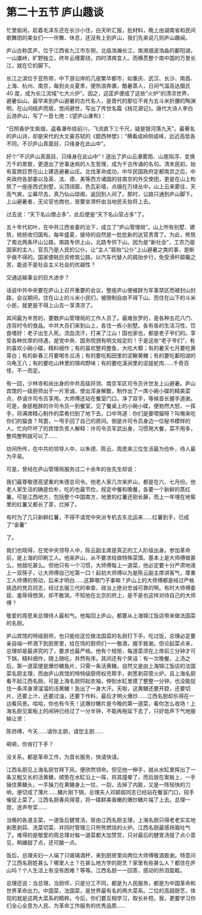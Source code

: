 # 第二十五节 庐山趣谈

忙里偷闲，趁着毛泽东还在长沙小住，白天听汇报，批材料，晚上由湖南省和民间歌舞团的美女们一一伴舞、休息，还没有上到庐山，我们先来说几则庐山趣闻。

庐山古称匡庐，位于江西省九江市东侧，北临浩瀚长江，南濒烟波浩淼的鄱阳湖，一山雄峙，旷野独立，终年云缠雾绕，四时清爽宜人。而横贯整个南中国的万里长江，就在它的脚下。

长江之滨位于亚热带，中下游沿岸的几座繁华都市，如重庆、武汉、长沙、南昌、上海、杭州、南京，每到炎炎夏季，便热浪奔袭，酷暑蒸人，日间气温高达摄氏 40 度，成为长江流域“七大火炉”。因之，这匡庐便成了这些“火炉”的清凉世界，避暑仙山。最早来到庐山避暑的古代名人，是晋代的那位不肯为五斗米折腰的陶渊明，在山间结庐而居，悠闲避世，写出了传世名篇《桃花源记》。唐代大诗人李白云游庐山，写了一首七绝：《望庐山瀑布》：

“日照香炉生紫烟，遥看瀑布挂前川，飞流直下三千尺，疑是银河落九天”。最著名的庐山诗，却是宋代的大文豪苏轼的《题西林壁》：“横看成岭侧成峰，远近高低各不同。不识庐山真面目，只缘身在此山中”。

好个“不识庐山真面目，只缘身在此山中”！道出了庐山云瀑雾雨、山崖陷浮、变换万千的景致，更道出了世事迷局的人生哲理，成为千古传诵的名句。清末民初，始有富商巨贾在山上建造避暑山庄。北伐革命成功，中华民国政府定都南京之后，中央政府各部委以及英、法、德、美等西方诸国的驻南京的外交使团，更是在山上构筑了一座座西式别墅，尖顶阔窗，色瓦彩墙，点缀在万绿丛中。山上云来雾往，天高气爽，尘幕尽去，真乃仙山琼阁，返回到人间了。那时，公路只通到庐山脚下。上山避暑者，无论官也商也，皆要坐滑杆由当地民夫抬将上去。

过去说：“天下名山僧占多”，此后便是“天下名山官占多”了。

五十年代初叶，在中共江西省委的治下，成立了“庐山管理局”。山上所有别墅、建筑，统统收归国有。每年盛夏，接待的自然是一批批新的达官贵胄了。为此，修筑了南北两条环山公路，南路专供上山，北路专供下山。因为是“新社会”，工农乃是国家的主人，官员乃是人民的公仆。让“主人”肩抬“公仆”上山避暑之类的事，是断乎做不得的。国家便耗巨资修筑公路，以汽车代替人的肩抬步行，免受滑杆颠簸之苦，能说不是社会主义社会的优越性？

交通运输事业的巨大进步？

话说中共中央要在庐山上召开重要的会议，整座庐山便被辟为军事禁区而被封山封路，会议期间，住在山上的斗米小民们，被限制自由不得下山。而住在山下的斗米小民，就更是不得上山去一享清凉了。

其间最为辛苦的，要数庐山管理局的工作人员了。最难张罗的，是各种五花八门、违背时令的食品。中共大员们来到山上，各住一栋小别墅。各有各的生活习性、饮食嗜好：老子出生入死，流血流汗，打来了江山！国也家也，都是老子爷们的。享受各种优厚的待遇，是党中央、国务院颁有明文规定的！于是这些“老子爷们”，有的喜欢小碗小碟，精料细作；有的喜欢整鸡整鱼，大吃大嚼；有的暑天七月要吃黄芽白；有的新春三月要喝冬瓜汤；有的要吃稻田里的泥鳅黄鳝；有的要吃鄱阳湖的乌龟王八；有的要吃山林里的锦鸡野味；有的要吃溪涧里的泥娃蛇肉……千奇百怪，不一而足。

有一回，少林寺和尚出身的中共高级将领、南京军区司令员许世友上山避暑。庐山宾馆的一级厨师出于一片至诚，使出浑身解数，制作出了一席小碗小碟的精美菜点，恭请许司令员享用。大师傅还站在餐室门口，净了双手，等候首长握手道谢。可是，身胚粗胖的许司令员一到餐室，见了餐桌上的小碗小碟，便勃然大怒，一挥手，将满席精心制作的菜肴扫到了地下去，口中骂道：你们是要喂猫呀？叫俺来吃你们的猫食？骂罢，一甩手回了自己的房间。倒是许司令员身边一位秘书模样的人，忙向吓坏了的宾馆负责人解释：许司令员军武出身，习惯用大餐，菜不用多，整鸡整鸭就可以了……

坊间所传，在中共的领导人中，以朱德、陈云、周恩来三位生活最为俭朴，待人最为平易。

可是，曾经在庐山管理局服务过二十余年的张先生却说：

我们最尊敬德高望重的朱德总司令。他老人家几次来庐山，都是在六、七月份。他老人家生活的确是俭朴，吃的也最节俭，规定中餐和晚餐，各要一个新鲜的蒸红薯。可是江西地方，包括整个中国南方，地里的红薯还刚长藤，而上一年埋在地窖里的红薯又都长了芽，烂掉了。

有时为了几只新鲜红薯，不得不请党中央派专机去东北运来……红薯到手，已成了“金薯”

了。

我们也晓得，在党中央领导人中，陈云副主席是真正的工人阶级出身。参加革命前，是上海的印刷工人。他来庐山，从不要求给做特殊菜馔。基本上是大师傅做甚么，他就吃甚么。但他只有一个习惯，大师傅每上一道菜，他必定要十分严肃地递上一双筷子，让大师傅自己吃第一口！起初大师傅以为是陈云副主席讲客气，尊重工人师傅的劳动，后来才明白……这算哪门子事嘛？庐山上的大师傅都是经过严格挑选的党员同志，经过五服三代的审查，政治上绝对忠诚可靠的啊。有时大师傅委屈、羞辱得想哭，却不敢哭。不知他在北京的府上，是不是也这样对待自己的大师傅？

敬爱的周恩来总理待人最和气。他每回上庐山，都要从上海锦江饭店带来做法国菜的名厨。

庐山宾馆的特级厨师，也只能给这位做法国菜的名厨打下手。吃过饭，总理必定要亲自端一杯酒下到厨房里，给在场的厨师们一一敬酒，握手致谢。但论起菜点来，总理却是最讲究的了，要求也最严格。他有个规矩，每道菜须在上席前三分钟才可下锅，精料细作，随上随吃，井然有序。其间还有个笑话：有一次晚餐，上汤之后，第一道菜便是爆炒鳝鱼片，只需一条活黄鳝。自然又是由上海锦江饭店的法国菜名厨主理，而由庐山宾馆的特特级厨师权充帮手，剥葱剥蒜管火炉。且上海名厨看不起江西名厨。可是上海名厨捋起衣袖，伸到水缸里摸了整整一分钟，也没能捉住一条浑身滑溜溜的活黄鳝！急出了一身大汗。天啦，这黄鳝还要开腔，还要切片，还要上汁，还要过油，还要下作料，最后才明火爆炒……江西名厨却乐得在一边看风景。哈哈，你也有今天！这爆炒鳝片是今晚的第一道菜，看你怎么收场！上海名厨见案板上的闹钟已经过了一分半钟，不能再拖延下去了，只好低声下气地服输让贤：

陈师傅，今天……请你主厨，请您主厨……

嗬嗬，你肯打下手？

没关系，都是革命工作，为首长服务，快请快请。

江西名厨见上海名厨甘拜下风，便欣然领命。但见他一伸手，就从水缸里挥出了一条又粗又长的活黄鳝，顺势在水缸沿上一挥，将其撞晕了，而后放在案板上，一手操住黄鳝头，一手操刀在黄鳝身上一拉，一刮，去掉了内脏，又是一阵轻快的刀响，便切成了薄片……鳝片刚下锅，总理夫人邓颖超同志已经站在餐室门口，招手催促上菜了。江西名厨春风得意，将一碟鲜美香嫩的爆炒鳝片端了上去。总理一尝，连声夸奖……

当晚的各道主菜，一道饭后健胃汤，皆由江西名厨主理，上海名厨只得老老实实地剥葱剥蒜、洗菜切菜、并同时管理三只熊熊燃烧的火炉。江西名厨最感扬眉吐气了。难得的是敬爱的周总理对每一道菜都大加赞赏，只对最后的健胃汤提了点小意见，稍嫌甜了点，还可酸一点。

饭后，总理夫妇一人端了只玻璃酒杯，来到厨房里向两位大师傅敬酒致谢。特意问了江西名厨姓甚么？哪里人士？在甚么地方学的厨艺？家里有些甚么人？都住在庐山吗？个人生活上有没有困难？等等。江西名厨一一回答，感动的热泪盈眶。

总理还说：当总理，当厨师，只是分工不同，都是为人民服务，都是为中国革命和世界革命出力。中国菜，法国菜，是世界最有名的两大菜系。二位的高超厨艺，体现的就是这两大菜系的精粹。今后，你们要互相学习，取长补短。我，更要学习你们全心全意为人民、为革命工作服务的优秀品质……
